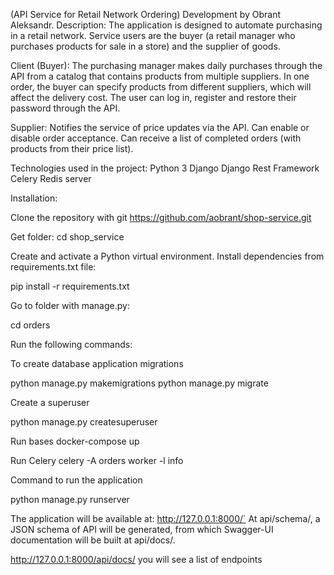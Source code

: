 (API Service for Retail Network Ordering)
Development by Obrant Aleksandr.
Description:
The application is designed to automate purchasing in a retail network. Service users are the buyer (a retail manager who purchases products for sale in a store) and the supplier of goods.

Client (Buyer):
The purchasing manager makes daily purchases through the API from a catalog that contains products from multiple suppliers.
In one order, the buyer can specify products from different suppliers, which will affect the delivery cost.
The user can log in, register and restore their password through the API.

Supplier:
Notifies the service of price updates via the API.
Can enable or disable order acceptance.
Can receive a list of completed orders (with products from their price list).

Technologies used in the project:
Python 3
Django
Django Rest Framework
Celery
Redis server

Installation:

Clone the repository with git
https://github.com/aobrant/shop-service.git

Get folder:
cd shop_service

Create and activate a Python virtual environment.
Install dependencies from requirements.txt file:

pip install -r requirements.txt

Go to folder with manage.py:

cd orders

Run the following commands:

To create database application migrations

python manage.py makemigrations
python manage.py migrate

Create a superuser

python manage.py createsuperuser

Run bases
docker-compose up

Run Celery
celery -A orders worker -l info


Command to run the application

python manage.py runserver

The application will be available at: http://127.0.0.1:8000/`
At api/schema/, a JSON schema of API will be generated, 
from which Swagger-UI documentation will be built at api/docs/.

http://127.0.0.1:8000/api/docs/ you will see a list of endpoints

